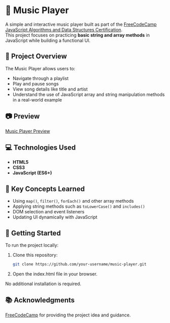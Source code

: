 # 🎸 Music Player

A simple and interactive music player built as part of the [FreeCodeCamp JavaScript Algorithms and Data Structures Certification](https://www.freecodecamp.org/learn/javascript-algorithms-and-data-structures-v8/learn-basic-string-and-array-methods-by-building-a-music-player/).  
This project focuses on practicing **basic string and array methods** in JavaScript while building a functional UI.

## 📜 Project Overview

The Music Player allows users to:
- Navigate through a playlist
- Play and pause songs
- View song details like title and artist
- Understand the use of JavaScript array and string manipulation methods in a real-world example

## 📷 Preview

[Music Player Preview](./preview.webp)

## 💻 Technologies Used
- **HTML5**
- **CSS3** 
- **JavaScript (ES6+)**

## 🎯 Key Concepts Learned
- Using `map()`, `filter()`, `forEach()` and other array methods
- Applying string methods such as `toLowerCase()` and `includes()`
- DOM selection and event listeners
- Updating UI dynamically with JavaScript

## 🚀 Getting Started

To run the project locally:

1. Clone this repository:
   ```bash
   git clone https://github.com/your-username/music-player.git

2. Open the index.html file in your browser.    
   
No additional installation is required.

## 📚 Acknowledgments

[FreeCodeCamp](https://www.freecodecamp.org/) for providing the project idea and guidance.
